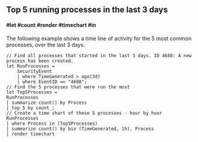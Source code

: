 ## Top 5 running processes in the last 3 days
#### #let #count #render #timechart #in
<!-- article_id: 3107‎2017‏‎03827031 -->

The following example shows a time line of activity for the 5 most common processes, over the last 3 days.
```OQL
// Find all processes that started in the last 3 days. ID 4688: A new process has been created.
let RunProcesses = 
    SecurityEvent
    | where TimeGenerated > ago(3d)
    | where EventID == "4688";
// Find the 5 processes that were run the most
let Top5Processes =
RunProcesses
| summarize count() by Process
| top 5 by count_;
// Create a time chart of these 5 processes - hour by hour
RunProcesses 
| where Process in (Top5Processes) 
| summarize count() by bin (TimeGenerated, 1h), Process
| render timechart
```